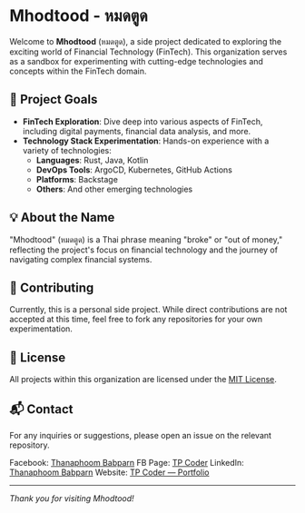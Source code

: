 # Mhodtood - หมดตูด

Welcome to **Mhodtood** (หมดตูด), a side project dedicated to exploring the exciting world of Financial Technology (FinTech). This organization serves as a sandbox for experimenting with cutting-edge technologies and concepts within the FinTech domain.

## 🚀 Project Goals

- **FinTech Exploration**: Dive deep into various aspects of FinTech, including digital payments, financial data analysis, and more.
- **Technology Stack Experimentation**: Hands-on experience with a variety of technologies:
  - **Languages**: Rust, Java, Kotlin
  - **DevOps Tools**: ArgoCD, Kubernetes, GitHub Actions
  - **Platforms**: Backstage
  - **Others**: And other emerging technologies

## 💡 About the Name

"Mhodtood" (หมดตูด) is a Thai phrase meaning "broke" or "out of money," reflecting the project's focus on financial technology and the journey of navigating complex financial systems.

## 🤝 Contributing

Currently, this is a personal side project. While direct contributions are not accepted at this time, feel free to fork any repositories for your own experimentation.

## 📄 License

All projects within this organization are licensed under the [MIT License](LICENSE).

## 📬 Contact

For any inquiries or suggestions, please open an issue on the relevant repository.

Facebook: [Thanaphoom Babparn](https://www.facebook.com/thanaphoom.mart/)
FB Page: [TP Coder](https://www.facebook.com/tpcoder)
LinkedIn: [Thanaphoom Babparn](https://www.linkedin.com/in/thanaphoom-babparn/?locale=en_US)
Website: [TP Coder — Portfolio](https://portfolio.tpcoder.dev/)

---

*Thank you for visiting Mhodtood!*
